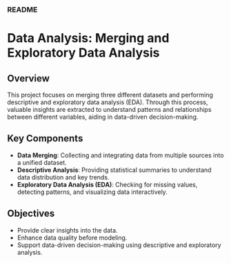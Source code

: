 
### README   
# Data Analysis: Merging and Exploratory Data Analysis  

## Overview  
This project focuses on merging three different datasets and performing descriptive and exploratory data analysis (EDA). Through this process, valuable insights are extracted to understand patterns and relationships between different variables, aiding in data-driven decision-making.

## Key Components  
- **Data Merging**: Collecting and integrating data from multiple sources into a unified dataset.  
- **Descriptive Analysis**: Providing statistical summaries to understand data distribution and key trends.  
- **Exploratory Data Analysis (EDA)**: Checking for missing values, detecting patterns, and visualizing data interactively.  

## Objectives  
- Provide clear insights into the data.  
- Enhance data quality before modeling.  
- Support data-driven decision-making using descriptive and exploratory analysis.
